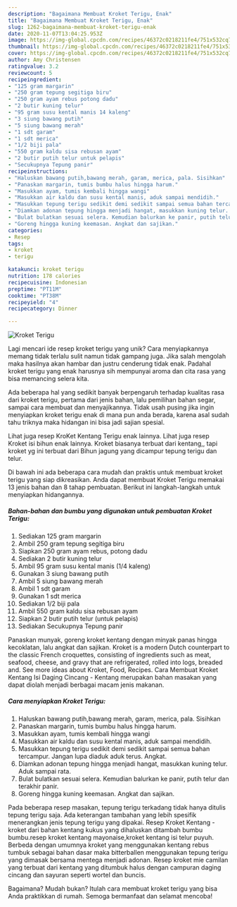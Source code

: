 ```yaml
---
description: "Bagaimana Membuat Kroket Terigu, Enak"
title: "Bagaimana Membuat Kroket Terigu, Enak"
slug: 1262-bagaimana-membuat-kroket-terigu-enak
date: 2020-11-07T13:04:25.953Z
image: https://img-global.cpcdn.com/recipes/46372c0218211fe4/751x532cq70/kroket-terigu-foto-resep-utama.jpg
thumbnail: https://img-global.cpcdn.com/recipes/46372c0218211fe4/751x532cq70/kroket-terigu-foto-resep-utama.jpg
cover: https://img-global.cpcdn.com/recipes/46372c0218211fe4/751x532cq70/kroket-terigu-foto-resep-utama.jpg
author: Amy Christensen
ratingvalue: 3.2
reviewcount: 5
recipeingredient:
- "125 gram margarin"
- "250 gram tepung segitiga biru"
- "250 gram ayam rebus potong dadu"
- "2 butir kuning telur"
- "95 gram susu kental manis 14 kaleng"
- "3 siung bawang putih"
- "5 siung bawang merah"
- "1 sdt garam"
- "1 sdt merica"
- "1/2 biji pala"
- "550 gram kaldu sisa rebusan ayam"
- "2 butir putih telur untuk pelapis"
- "Secukupnya Tepung panir"
recipeinstructions:
- "Haluskan bawang putih,bawang merah, garam, merica, pala. Sisihkan"
- "Panaskan margarin, tumis bumbu halus hingga harum."
- "Masukkan ayam, tumis kembali hingga wangi"
- "Masukkan air kaldu dan susu kental manis, aduk sampai mendidih."
- "Masukkan tepung terigu sedikit demi sedikit sampai semua bahan tercampur. Jangan lupa diaduk aduk terus. Angkat."
- "Diamkan adonan tepung hingga menjadi hangat, masukkan kuning telur. Aduk sampai rata."
- "Bulat bulatkan sesuai selera. Kemudian balurkan ke panir, putih telur dan terakhir panir."
- "Goreng hingga kuning keemasan. Angkat dan sajikan."
categories:
- Resep
tags:
- kroket
- terigu

katakunci: kroket terigu 
nutrition: 178 calories
recipecuisine: Indonesian
preptime: "PT11M"
cooktime: "PT38M"
recipeyield: "4"
recipecategory: Dinner

---
```



![Kroket Terigu](https://img-global.cpcdn.com/recipes/46372c0218211fe4/751x532cq70/kroket-terigu-foto-resep-utama.jpg)

Lagi mencari ide resep kroket terigu yang unik? Cara menyiapkannya memang tidak terlalu sulit namun tidak gampang juga. Jika salah mengolah maka hasilnya akan hambar dan justru cenderung tidak enak. Padahal kroket terigu yang enak harusnya sih mempunyai aroma dan cita rasa yang bisa memancing selera kita.

Ada beberapa hal yang sedikit banyak berpengaruh terhadap kualitas rasa dari kroket terigu, pertama dari jenis bahan, lalu pemilihan bahan segar, sampai cara membuat dan menyajikannya. Tidak usah pusing jika ingin menyiapkan kroket terigu enak di mana pun anda berada, karena asal sudah tahu triknya maka hidangan ini bisa jadi sajian spesial.

Lihat juga resep KroKet Kentang Terigu enak lainnya. Lihat juga resep Kroket isi bihun enak lainnya. Kroket biasanya terbuat dari kentang,, tapi kroket yg ini terbuat dari Bihun jagung yang dicampur tepung terigu dan telur.


Di bawah ini ada beberapa cara mudah dan praktis untuk membuat kroket terigu yang siap dikreasikan. Anda dapat membuat Kroket Terigu memakai 13 jenis bahan dan 8 tahap pembuatan. Berikut ini langkah-langkah untuk menyiapkan hidangannya.

<!--inarticleads1-->

##### Bahan-bahan dan bumbu yang digunakan untuk pembuatan Kroket Terigu:

1. Sediakan 125 gram margarin
1. Ambil 250 gram tepung segitiga biru
1. Siapkan 250 gram ayam rebus, potong dadu
1. Sediakan 2 butir kuning telur
1. Ambil 95 gram susu kental manis (1/4 kaleng)
1. Gunakan 3 siung bawang putih
1. Ambil 5 siung bawang merah
1. Ambil 1 sdt garam
1. Gunakan 1 sdt merica
1. Sediakan 1/2 biji pala
1. Ambil 550 gram kaldu sisa rebusan ayam
1. Siapkan 2 butir putih telur (untuk pelapis)
1. Sediakan Secukupnya Tepung panir


Panaskan munyak, goreng kroket kentang dengan minyak panas hingga kecoklatan, lalu angkat dan sajikan. Kroket is a modern Dutch counterpart to the classic French croquettes, consisting of ingredients such as meat, seafood, cheese, and gravy that are refrigerated, rolled into logs, breaded and. See more ideas about Kroket, Food, Recipes. Cara Membuat Kroket Kentang Isi Daging Cincang - Kentang merupakan bahan masakan yang dapat diolah menjadi berbagai macam jenis makanan. 

<!--inarticleads2-->

##### Cara menyiapkan Kroket Terigu:

1. Haluskan bawang putih,bawang merah, garam, merica, pala. Sisihkan
1. Panaskan margarin, tumis bumbu halus hingga harum.
1. Masukkan ayam, tumis kembali hingga wangi
1. Masukkan air kaldu dan susu kental manis, aduk sampai mendidih.
1. Masukkan tepung terigu sedikit demi sedikit sampai semua bahan tercampur. Jangan lupa diaduk aduk terus. Angkat.
1. Diamkan adonan tepung hingga menjadi hangat, masukkan kuning telur. Aduk sampai rata.
1. Bulat bulatkan sesuai selera. Kemudian balurkan ke panir, putih telur dan terakhir panir.
1. Goreng hingga kuning keemasan. Angkat dan sajikan.


Pada beberapa resep masakan, tepung terigu terkadang tidak hanya ditulis tepung terigu saja. Ada keterangan tambahan yang lebih spesifik menerangkan jenis tepung terigu yang dipakai. Resep Kroket Kentang - kroket dari bahan kentang kukus yang dihaluskan ditambah bumbu bumbu.resep kroket kentang mayonaise,kroket kentang isi telur puyuh. Berbeda dengan umumnya kroket yang menggunakan kentang rebus tumbuk sebagai bahan dasar maka bitterballen menggunakan tepung terigu yang dimasak bersama mentega menjadi adonan. Resep kroket mie camilan yang terbuat dari kentang yang ditumbuk halus dengan campuran daging cincang dan sayuran seperti wortel dan buncis. 

Bagaimana? Mudah bukan? Itulah cara membuat kroket terigu yang bisa Anda praktikkan di rumah. Semoga bermanfaat dan selamat mencoba!
